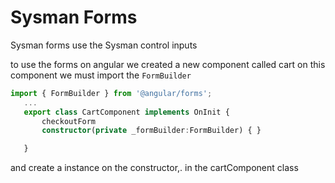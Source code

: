 # Sysman Forms 
 Sysman forms use the Sysman control inputs

 to use the forms on angular we created a new component called cart 
 on this component we must import the `FormBuilder`
 ```ts
 import { FormBuilder } from '@angular/forms';
    ... 
    export class CartComponent implements OnInit {
        checkoutForm
        constructor(private _formBuilder:FormBuilder) { }

    }
 ```
 and create a instance on the constructor,.
 in the cartComponent class 
